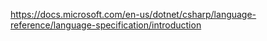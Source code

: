 https://docs.microsoft.com/en-us/dotnet/csharp/language-reference/language-specification/introduction
